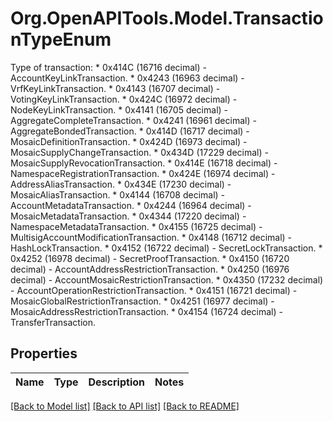 # Org.OpenAPITools.Model.TransactionTypeEnum
Type of transaction: * 0x414C (16716 decimal) - AccountKeyLinkTransaction. * 0x4243 (16963 decimal) - VrfKeyLinkTransaction. * 0x4143 (16707 decimal) - VotingKeyLinkTransaction. * 0x424C (16972 decimal) - NodeKeyLinkTransaction. * 0x4141 (16705 decimal) - AggregateCompleteTransaction. * 0x4241 (16961 decimal) - AggregateBondedTransaction. * 0x414D (16717 decimal) - MosaicDefinitionTransaction. * 0x424D (16973 decimal) - MosaicSupplyChangeTransaction. * 0x434D (17229 decimal) - MosaicSupplyRevocationTransaction. * 0x414E (16718 decimal) - NamespaceRegistrationTransaction. * 0x424E (16974 decimal) - AddressAliasTransaction. * 0x434E (17230 decimal) - MosaicAliasTransaction. * 0x4144 (16708 decimal) - AccountMetadataTransaction. * 0x4244 (16964 decimal) - MosaicMetadataTransaction. * 0x4344 (17220 decimal) - NamespaceMetadataTransaction. * 0x4155 (16725 decimal) - MultisigAccountModificationTransaction. * 0x4148 (16712 decimal) - HashLockTransaction. * 0x4152 (16722 decimal) - SecretLockTransaction. * 0x4252 (16978 decimal) - SecretProofTransaction. * 0x4150 (16720 decimal) - AccountAddressRestrictionTransaction. * 0x4250 (16976 decimal) - AccountMosaicRestrictionTransaction. * 0x4350 (17232 decimal) - AccountOperationRestrictionTransaction. * 0x4151 (16721 decimal) - MosaicGlobalRestrictionTransaction. * 0x4251 (16977 decimal) - MosaicAddressRestrictionTransaction. * 0x4154 (16724 decimal) - TransferTransaction. 

## Properties

Name | Type | Description | Notes
------------ | ------------- | ------------- | -------------

[[Back to Model list]](../README.md#documentation-for-models) [[Back to API list]](../README.md#documentation-for-api-endpoints) [[Back to README]](../README.md)

